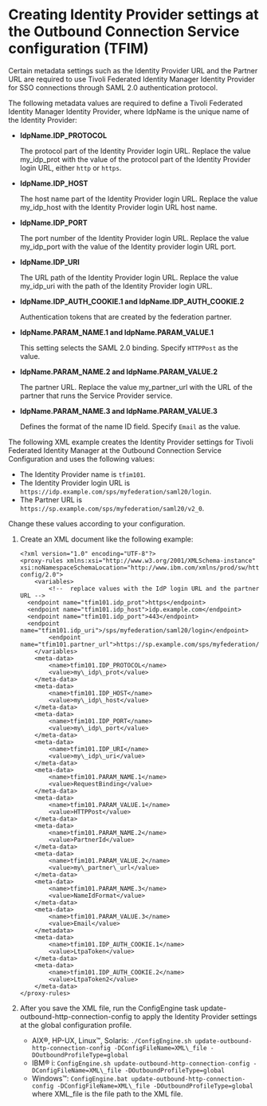 # Creating Identity Provider settings at the Outbound Connection Service configuration \(TFIM\)

Certain metadata settings such as the Identity Provider URL and the Partner URL are required to use Tivoli Federated Identity Manager Identity Provider for SSO connections through SAML 2.0 authentication protocol.

The following metadata values are required to define a Tivoli Federated Identity Manager Identity Provider, where IdpName is the unique name of the Identity Provider:

-   **IdpName.IDP\_PROTOCOL**

    The protocol part of the Identity Provider login URL. Replace the value my\_idp\_prot with the value of the protocol part of the Identity Provider login URL, either `http` or `https`.

-   **IdpName.IDP\_HOST**

    The host name part of the Identity Provider login URL. Replace the value my\_idp\_host with the Identity Provider login URL host name.

-   **IdpName.IDP\_PORT**

    The port number of the Identity Provider login URL. Replace the value my\_idp\_port with the value of the Identity provider login URL port.

-   **IdpName.IDP\_URI**

    The URL path of the Identity Provider login URL. Replace the value my\_idp\_uri with the path of the Identity Provider login URL.

-   **IdpName.IDP\_AUTH\_COOKIE.1 and IdpName.IDP\_AUTH\_COOKIE.2**

    Authentication tokens that are created by the federation partner.

-   **IdpName.PARAM\_NAME.1 and IdpName.PARAM\_VALUE.1**

    This setting selects the SAML 2.0 binding. Specify `HTTPPost` as the value.

-   **IdpName.PARAM\_NAME.2 and IdpName.PARAM\_VALUE.2**

    The partner URL. Replace the value my\_partner\_url with the URL of the partner that runs the Service Provider service.

-   **IdpName.PARAM\_NAME.3 and IdpName.PARAM\_VALUE.3**

    Defines the format of the name ID field. Specify `Email` as the value.


The following XML example creates the Identity Provider settings for Tivoli Federated Identity Manager at the Outbound Connection Service Configuration and uses the following values:

-   The Identity Provider name is `tfim101`.
-   The Identity Provider login URL is `https://idp.example.com/sps/myfederation/saml20/login`.
-   The Partner URL is `https://sp.example.com/sps/myfederation/saml20/v2_0`.

Change these values according to your configuration.

1.  Create an XML document like the following example:

    ```
    <?xml version="1.0" encoding="UTF-8"?>
    <proxy-rules xmlns:xsi="http://www.w3.org/2001/XMLSchema-instance" 
    xsi:noNamespaceSchemaLocation="http://www.ibm.com/xmlns/prod/sw/http/outbound/proxy-config/2.0">
    	<variables>
    		<!--  replace values with the IdP login URL and the partner URL -->
      <endpoint name="tfim101.idp_prot">https</endpoint>
      <endpoint name="tfim101.idp_host">idp.example.com</endpoint>
      <endpoint name="tfim101.idp_port">443</endpoint>
      <endpoint name="tfim101.idp_uri">/sps/myfederation/saml20/login</endpoint>
    		<endpoint name="tfim101.partner_url">https://sp.example.com/sps/myfederation/saml20/v2\_0</endpoint>
    	</variables>
    	<meta-data>
    		<name>tfim101.IDP_PROTOCOL</name>
    		<value>my\_idp\_prot</value>
    	</meta-data>
    	<meta-data>
    		<name>tfim101.IDP_HOST</name>
    		<value>my\_idp\_host</value>
    	</meta-data>
    	<meta-data>
    		<name>tfim101.IDP_PORT</name>
    		<value>my\_idp\_port</value>
    	</meta-data>
    	<meta-data>
    		<name>tfim101.IDP_URI</name>
    		<value>my\_idp\_uri</value>
    	</meta-data>
    	<meta-data>
    		<name>tfim101.PARAM_NAME.1</name>
    		<value>RequestBinding</value>
    	</meta-data>
    	<meta-data>
    		<name>tfim101.PARAM_VALUE.1</name>
    		<value>HTTPPost</value>
    	</meta-data>
    	<meta-data>
    		<name>tfim101.PARAM_NAME.2</name>
    		<value>PartnerId</value>
    	</meta-data>
    	<meta-data>
    		<name>tfim101.PARAM_VALUE.2</name>
    		<value>my\_partner\_url</value>
    	</meta-data>
    	<meta-data>
    		<name>tfim101.PARAM_NAME.3</name>
    		<value>NameIdFormat</value>
    	</meta-data>
    	<meta-data>
    		<name>tfim101.PARAM_VALUE.3</name>
    		<value>Email</value>
    	</metadata>
    	<meta-data>
    		<name>tfim101.IDP_AUTH_COOKIE.1</name>
    		<value>LtpaToken</value>
    	</meta-data>
    	<meta-data>
    		<name>tfim101.IDP_AUTH_COOKIE.2</name>
    		<value>LtpaToken2</value>
    	</meta-data>
    </proxy-rules>						
    ```

2.  After you save the XML file, run the ConfigEngine task update-outbound-http-connection-config to apply the Identity Provider settings at the global configuration profile.

    -   AIX®, HP-UX, Linux™, Solaris: `./ConfigEngine.sh update-outbound-http-connection-config -DConfigFileName=XML\_file -DOutboundProfileType=global`
    -   IBM® i: `ConfigEngine.sh update-outbound-http-connection-config -DConfigFileName=XML\_file -DOutboundProfileType=global`
    -   Windows™: `ConfigEngine.bat update-outbound-http-connection-config -DConfigFileName=XML\_file -DOutboundProfileType=global`
    where XML\_file is the file path to the XML file.



